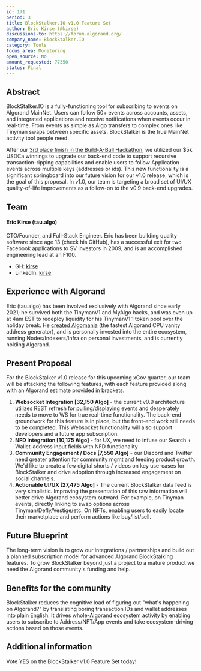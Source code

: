 ```yaml
---
id: 171
period: 3
title: BlockStalker.IO v1.0 Feature Set
author: Eric Kirse (@kirse)
discussions-to: https://forum.algorand.org/
company_name: BlockStalker.IO
category: Tools
focus_area: Monitoring
open_source: No
amount_requested: 77350
status: Final
---
```


## Abstract
BlockStalker.IO is a fully-functioning tool for subscribing to events on Algorand MainNet.  Users can follow 50+ events across accounts, assets, and integrated applications and receive notifications when events occur in real-time.  From events as simple as Algo transfers to complex ones like Tinyman swaps between specific assets, BlockStalker is the true MainNet activity tool people need.

After our <a href="https://www.algorand.foundation/news/build-a-bull-hackathon-finalists-announced#consumer">3rd place finish in the Build-A-Bull Hackathon</a>, we utilized our $5k USDCa winnings to upgrade our back-end code to support recursive transaction-ripping capabilities and enable users to follow Application events across multiple keys (addresses or ids).
This new functionality is a significant springboard into our future vision for our v1.0 release, which is the goal of this proposal. In v1.0, our team is targeting a broad set of UI/UX quality-of-life improvements as a follow-on to the v0.9 back-end upgrades.

## Team
#### Eric Kirse (tau.algo)
CTO/Founder, and Full-Stack Engineer.  Eric has been building quality software since age 13 (check his GitHub), has a successful exit for two Facebook applications to SV investors in 2009, and is an accomplished engineering lead at an F100.
- GH: <a href="https://github.com/kirse/">kirse</a>
- LinkedIn: <a href="https://www.linkedin.com/in/-kirse/">kirse</a>

## Experience with Algorand
Eric (tau.algo) has been involved exclusively with Algorand since early 2021; he survived both the TinymanV1 and MyAlgo hacks, and was even up at 4am EST to redeploy liquidity for his TinymanV1.1 token pool over the holiday break.
He <a href="https://github.com/kirse/algomania">created Algomania</a> (the fastest Algorand CPU vanity address generator), and is personally invested into the entire ecosystem, running Nodes/Indexers/Infra on personal investments, and is currently holding Algorand.

## Present Proposal
For the BlockStalker v1.0 release for this upcoming xGov quarter, our team will be attacking the following features, with each feature provided along with an Algorand estimate provided in brackets.
1. **Websocket Integration [32,150 Algo]** - the current v0.9 architecture utilizes REST refresh for pulling/displaying events and desperately needs to move to WS for true real-time functionality.  The back-end groundwork for this feature is in place, but the front-end work still needs to be completed.  This Websocket functionality will also support developers and a future app subscription.
2. **NFD Integration [10,175 Algo]** - for UX, we need to infuse our Search + Wallet-address input fields with NFD functionality
3. **Community Engagement / Docs [7,550 Algo]** - our Discord and Twitter need greater attention for community mgmt and feeding product growth.  We'd like to create a few digital shorts / videos on key use-cases for BlockStalker and drive adoption through increased engagement on social channels.
4. **Actionable UI/UX [27,475 Algo]** - The current BlockStalker data feed is very simplistic.  Improving the presentation of this raw information will better drive Algorand ecosystem outward.  For example, on Tinyman events, directly linking to swap options across Tinyman/Defly/Vestige/etc.  On NFTs, enabling users to easily locate their marketplace and perform actions like buy/list/sell.

## Future Blueprint
The long-term vision is to grow our integrations / partnerships and build out a planned subscription model for advanced Algorand BlockStalking features.  To grow BlockStalker beyond just a project to a mature product we need the Algorand community's funding and help.

## Benefits for the community
BlockStalker reduces the cognitive load of figuring out "what's happening on Algorand?" by translating boring transaction IDs and wallet addresses into plain English.  It drives whole-Algorand ecosystem activity by enabling users to subscribe to Address/NFT/App events and take ecosystem-driving actions based on those events.

## Additional information
Vote YES on the BlockStalker v1.0 Feature Set today!
